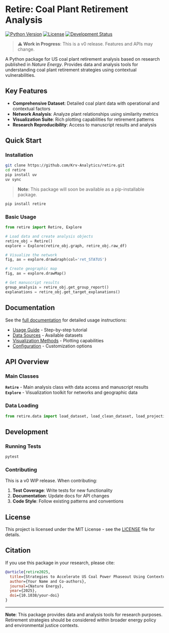 # Retire: Coal Plant Retirement Analysis

[![Python Version](https://img.shields.io/badge/python-3.12+-blue.svg)](https://www.python.org/downloads/)
[![License](https://img.shields.io/badge/License-MIT-green.svg)](https://opensource.org/licenses/MIT)
[![Development Status](https://img.shields.io/badge/status-v0%20WIP-orange.svg)](https://github.com/your-org/retire)

> **⚠️ Work in Progress**: This is a v0 release. Features and APIs may change.

A Python package for US coal plant retirement analysis based on research published in _Nature Energy_. Provides data and analysis tools for understanding coal plant retirement strategies using contextual vulnerabilities.

## Key Features

- **Comprehensive Dataset**: Detailed coal plant data with operational and contextual factors
- **Network Analysis**: Analyze plant relationships using similarity metrics
- **Visualization Suite**: Rich plotting capabilities for retirement patterns
- **Research Reproducibility**: Access to manuscript results and analysis

## Quick Start

### Installation

```bash
git clone https://github.com/Krv-Analytics/retire.git
cd retire
pip install uv
uv sync
```

> **Note**: This package will soon be available as a pip-installable package.

```bash
pip install retire
```

### Basic Usage

```python
from retire import Retire, Explore

# Load data and create analysis objects
retire_obj = Retire()
explore = Explore(retire_obj.graph, retire_obj.raw_df)

# Visualize the network
fig, ax = explore.drawGraph(col='ret_STATUS')

# Create geographic map
fig, ax = explore.drawMap()

# Get manuscript results
group_analysis = retire_obj.get_group_report()
explanations = retire_obj.get_target_explanations()
```

## Documentation

See the [full documentation](docs/) for detailed usage instructions:

- [Usage Guide](docs/source/usage_guide.md) - Step-by-step tutorial
- [Data Sources](docs/source/data_sources.md) - Available datasets
- [Visualization Methods](docs/source/visualization_methods.md) - Plotting capabilities
- [Configuration](docs/source/configuration.md) - Customization options

## API Overview

### Main Classes

**`Retire`** - Main analysis class with data access and manuscript results
**`Explore`** - Visualization toolkit for networks and geographic data

### Data Loading

```python
from retire.data import load_dataset, load_clean_dataset, load_projection, load_graph
```

## Development

### Running Tests

```bash
pytest
```

### Contributing

This is a v0 WIP release. When contributing:

1. **Test Coverage**: Write tests for new functionality
2. **Documentation**: Update docs for API changes
3. **Code Style**: Follow existing patterns and conventions

## License

This project is licensed under the MIT License - see the [LICENSE](LICENSE) file for details.

## Citation

If you use this package in your research, please cite:

```bibtex
@article{retire2025,
  title={Strategies to Accelerate US Coal Power Phaseout Using Contextual Retirement Vulnerabilities},
  author={Your Name and Co-authors},
  journal={Nature Energy},
  year={2025},
  doi={10.1038/your-doi}
}
```

---

**Note**: This package provides data and analysis tools for research purposes. Retirement strategies should be considered within broader energy policy and environmental justice contexts.
